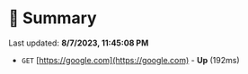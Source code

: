 # 📖 Summary
Last updated: **8/7/2023, 11:45:08 PM**

- `GET` [https://google.com](https://google.com) - **Up** (192ms)
